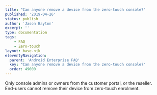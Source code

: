 ```yaml
---
title: "Can anyone remove a device from the zero-touch console?"
published: '2019-04-26'
status: publish
author: 'Jason Bayton'
excerpt: ''
type: documentation
tags: 
    - FAQ
    - Zero-touch
layout: base.njk
eleventyNavigation:
  parent: 'Android Enterprise FAQ'
  key: "Can anyone remove a device from the zero-touch console?"
  order: 49000
--- 
```

Only console admins or owners from the customer portal, or the reseller. End-users cannot remove their device from zero-touch enrolment.

